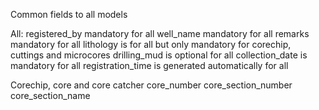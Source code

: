 Common fields to all models

All:
registered_by mandatory for all
well_name mandatory for all
remarks mandatory for all
lithology is for all but only mandatory for corechip, cuttings and microcores
drilling_mud is optional for all
collection_date is mandatory for all
registration_time is generated automatically for all


Corechip, core and core catcher
core_number
core_section_number
core_section_name